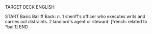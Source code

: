 TARGET DECK
ENGLISH

START
Basic
Bailiff
Back: n. 1 sheriff's officer who executes writs and carries out distraints. 2 landlord's agent or steward. [french: related to *bail1]
END
